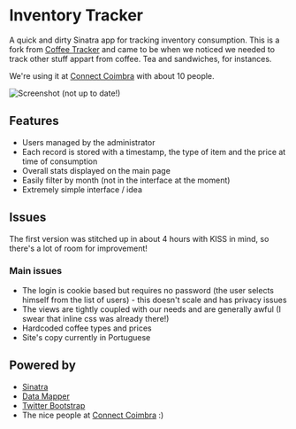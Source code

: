 Inventory Tracker
==============

A quick and dirty Sinatra app for tracking inventory consumption. This is a fork from [Coffee Tracker](http://github.com/pgaspar/Coffee-Tracker "Coffee Tracker") and came to be when we noticed we needed to track other stuff appart from coffee. Tea and sandwiches, for instances.

We're using it at [Connect Coimbra](http://connectcoimbra.com/ "Connect Coimbra") with about 10 people.

![Screenshot (not up to date!)](http://dl.dropbox.com/u/562461/hot-linking/coffee_tracker_github.png "Front Page screen")

Features
--------

* Users managed by the administrator
* Each record is stored with a timestamp, the type of item and the price at time of consumption
* Overall stats displayed on the main page
* Easily filter by month (not in the interface at the moment)
* Extremely simple interface / idea

Issues
------

The first version was stitched up in about 4 hours with KISS in mind, so there's a lot of room for improvement!

### Main issues ###

* The login is cookie based but requires no password (the user selects himself from the list of users) - this doesn't scale and has privacy issues
* The views are tightly coupled with our needs and are generally awful (I swear that inline css was already there!)
* Hardcoded coffee types and prices
* Site's copy currently in Portuguese

Powered by
----------

* [Sinatra](http://sinatrarb.com/ "Sinatra")
* [Data Mapper](http://datamapper.org/ "Data Mapper")
* [Twitter Bootstrap](http://twitter.github.com/bootstrap "Twitter Bootstrap")
* The nice people at [Connect Coimbra](http://connectcoimbra.com/ "Connect Coimbra") :)